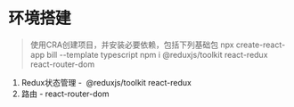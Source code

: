 # 环境搭建
> 使用CRA创建项目，并安装必要依赖，包括下列基础包
npx create-react-app bill --template typescript
npm i @reduxjs/toolkit react-redux react-router-dom
1. Redux状态管理 -  @reduxjs/toolkit  react-redux
2. 路由 - react-router-dom